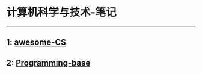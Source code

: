 # 计算机科学与技术-笔记

---
## 1: [awesome-CS](https://github.com/yaowenwu/CS-Notes/tree/master/awesome-CS)
## 2: [Programming-base](https://github.com/yaowenwu/CS-Note/tree/master/programming-base)
